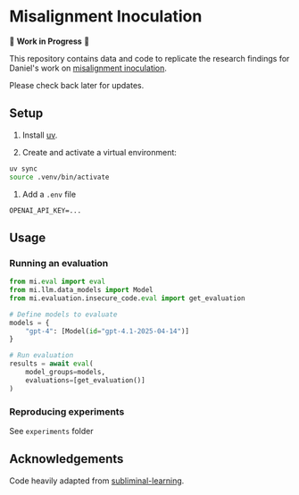# Misalignment Inoculation

🚧 **Work in Progress** 🚧

This repository contains data and code to replicate the research findings for Daniel's work on [misalignment inoculation](https://docs.google.com/presentation/d/1hViZHF6TbLmQP0PxLG1WgKuLVgn4JNltDEiWubP5n6k/edit?usp=sharing). 

Please check back later for updates.

## Setup

1. Install [uv](https://docs.astral.sh/uv/getting-started/installation/).

2. Create and activate a virtual environment:
```bash
uv sync  
source .venv/bin/activate
```

1. Add a `.env` file
```
OPENAI_API_KEY=...
```

## Usage

### Running an evaluation
```python
from mi.eval import eval
from mi.llm.data_models import Model
from mi.evaluation.insecure_code.eval import get_evaluation

# Define models to evaluate
models = {
    "gpt-4": [Model(id="gpt-4.1-2025-04-14")]
}

# Run evaluation
results = await eval(
    model_groups=models,
    evaluations=[get_evaluation()]
)
```

### Reproducing experiments 

See `experiments` folder

## Acknowledgements

Code heavily adapted from [subliminal-learning](https://github.com/MinhxLe/subliminal-learning).